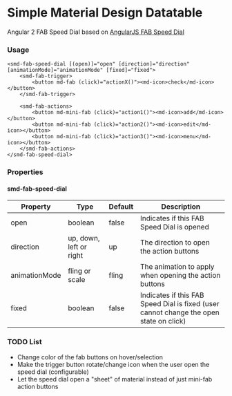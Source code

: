 # Simple Material Design Datatable

Angular 2 FAB Speed Dial based on [AngularJS FAB Speed Dial](https://material.angularjs.org/latest/demo/fabSpeedDial)

### Usage

    <smd-fab-speed-dial [(open)]="open" [direction]="direction" [animationMode]="animationMode" [fixed]="fixed">
        <smd-fab-trigger>
            <button md-fab (click)="actionX()"><md-icon>check</md-icon></button>
        </smd-fab-trigger>

        <smd-fab-actions>
            <button md-mini-fab (click)="action1()"><md-icon>add</md-icon></button>
            <button md-mini-fab (click)="action2()"><md-icon>edit</md-icon></button>
            <button md-mini-fab (click)="action3()"><md-icon>menu</md-icon></button>
        </smd-fab-actions>
    </smd-fab-speed-dial>
    
### Properties

#### smd-fab-speed-dial

| Property         | Type         | Default             | Description                                     |
|------------------|--------------|---------------------|-------------------------------------------------|
| open             | boolean      | false               | Indicates if this FAB Speed Dial is opened      |
| direction        | up, down, left or right | up       | The direction to open the action buttons        |
| animationMode    | fling or scale | fling             | The animation to apply when opening the action buttons |
| fixed            | boolean      | false               | Indicates if this FAB Speed Dial is fixed (user cannot change the open state on click) |

  
### TODO List

 - Change color of the fab buttons on hover/selection
 - Make the trigger button rotate/change icon when the user open the speed dial (configurable)
 - Let the speed dial open a "sheet" of material instead of just mini-fab action buttons
